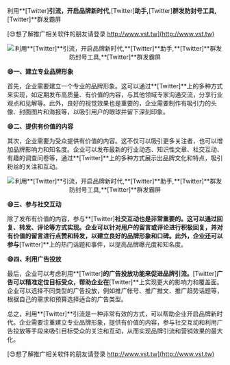 利用**[Twitter]**引流，开启品牌新时代,**[Twitter]**助手,**[Twitter]**群发防封号工具,**[Twitter]**群发霸屏

[😍想了解推广相关软件的朋友请登录 http://www.vst.tw](http://www.vst.tw)

 <center><img src="https://vst.tw/MP4/tuiguang/png/5.png" alt="利用**[Twitter]**引流，开启品牌新时代,**[Twitter]**助手,**[Twitter]**群发防封号工具,**[Twitter]**群发霸屏"></center>

**😄一、建立专业品牌形象**

首先，企业需要建立一个专业的品牌形象。这可以通过**[Twitter]**上的多种方式来实现，如定期发布高质量、有价值的内容，与其他领域专家沟通交流，分享行业观点和见解等。此外，良好的视觉效果也是重要的，企业需要制作有吸引力的头像、封面图片和海报等，以吸引用户的眼球并留下深刻印象。

**😄二、提供有价值的内容**

其次，企业需要为受众提供有价值的内容。这不仅可以吸引更多关注者，也可以增加品牌影响力和知名度。企业可以发布最新的行业动态、知识性文章、社交互动、有趣的调查问卷等，通过**[Twitter]**上的多种方式展示出品牌文化和特点，吸引粉丝的关注和互动。

 <center><img src="https://vst.tw/MP4/tuiguang/png/3.png" alt="利用**[Twitter]**引流，开启品牌新时代,**[Twitter]**助手,**[Twitter]**群发防封号工具,**[Twitter]**群发霸屏"></center>

**😄三、参与社交互动**

除了发布有价值的内容，参与**[Twitter]**社交互动也是非常重要的。这可以通过回复、转发、评论等方式实现。企业可以针对用户的留言或评论进行积极回复，并对有价值的留言进行点赞和转发，以建立良好的品牌形象和口碑。此外，企业还可以参与**[Twitter]**上的热门话题和事件，以提高品牌曝光度和知名度。

**😄四、利用广告投放**

最后，企业可以考虑利用**[Twitter]**的广告投放功能来促进品牌引流。**[Twitter]**广告可以精准定位目标受众，帮助企业在**[Twitter]**上实现更大的影响力和覆盖面。企业可以选择不同类型的广告投放，例如推广帐号、推广推文、推广趋势话题等，根据自己的需求和预算选择适合的广告类型。

总之，利用**[Twitter]**引流是一种非常有效的方式，可以帮助企业开启品牌新时代。企业需要注重建立专业品牌形象，提供有价值的内容，参与社交互动和利用广告投放等手段来吸引目标受众的关注和互动，从而实现品牌引流和营销效果的最大化。

[😍想了解推广相关软件的朋友请登录 http://www.vst.tw](http://www.vst.tw)



